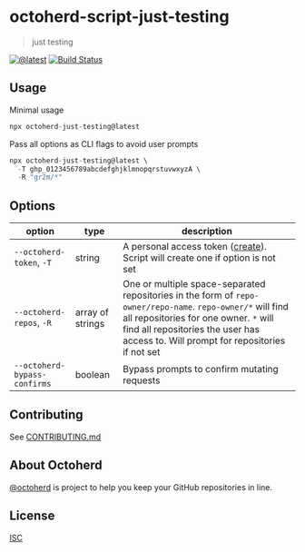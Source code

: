 # octoherd-script-just-testing

> just testing

[![@latest](https://img.shields.io/npm/v/octoherd-just-testing.svg)](https://www.npmjs.com/package/octoherd-just-testing)
[![Build Status](https://github.com/gr2m/octoherd-script-just-testing/workflows/Test/badge.svg)](https://github.com/gr2m/octoherd-script-just-testing/actions?query=workflow%3ATest+branch%3Amain)

## Usage

Minimal usage

```js
npx octoherd-just-testing@latest
```

Pass all options as CLI flags to avoid user prompts

```js
npx octoherd-just-testing@latest \
  -T ghp_0123456789abcdefghjklmnopqrstuvwxyzA \
  -R "gr2m/*"
```

## Options

| option                       | type             | description                                                                                                                                                                                                                                 |
| ---------------------------- | ---------------- | ------------------------------------------------------------------------------------------------------------------------------------------------------------------------------------------------------------------------------------------- |
| `--octoherd-token`, `-T`     | string           | A personal access token ([create](https://github.com/settings/tokens/new?scopes=repo)). Script will create one if option is not set                                                                                                         |
| `--octoherd-repos`, `-R`     | array of strings | One or multiple space-separated repositories in the form of `repo-owner/repo-name`. `repo-owner/*` will find all repositories for one owner. `*` will find all repositories the user has access to. Will prompt for repositories if not set |
| `--octoherd-bypass-confirms` | boolean          | Bypass prompts to confirm mutating requests                                                                                                                                                                                                 |

## Contributing

See [CONTRIBUTING.md](CONTRIBUTING.md)

## About Octoherd

[@octoherd](https://github.com/octoherd/) is project to help you keep your GitHub repositories in line.

## License

[ISC](LICENSE.md)
